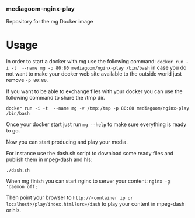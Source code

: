 ### mediagoom-nginx-play
Repository for the mg Docker image

# Usage
In order to start a docker with mg use the following command:
`docker run -i -t  --name mg -p 80:80 mediagoom/nginx-play /bin/bash`
in case you do not want to make your docker web site available to the outside world
just remove `-p 80:80`.

If you want to be able to exchange files with your docker you can use the following 
command to share the /tmp dir.

`docker run -i -t  --name mg -v /tmp:/tmp -p 80:80 mediagoom/nginx-play /bin/bash`


Once your docker start just run `mg --help` to make sure everything is ready to go.

Now you can start producing and play your media.

For instance use the dash.sh script to download some ready files and publish them in mpeg-dash and hls:

    ./dash.sh


When mg finish you can start nginx to server your content: `nginx -g 'daemon off;'`

Then point your browser to `http://<container ip or localhost>/play/index.html?src=/dash` to play your content in mpeg-dash or hls.

